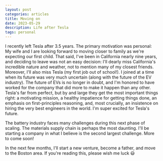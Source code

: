 ```yaml
---
layout: post
categories: articles
title: Moving on
date: 2023-05-29
description: Life after Tesla
tags: personal
---
```


I recently left Tesla after 3.5 years.
The primary motivation was personal:
My wife and I are looking forward to moving closer to family as we're expecting our first child.
That said, I've been in California nearly nine years, and deciding to leave was not an easy decision:
I'll dearly miss California's incredible nature and weather, not to mention many of my closest friends.
Moreover, I'll also miss Tesla (my first job out of school!).
I joined at a time when its future was very much uncertain (along with the future of the EV industry).
The future of EVs is no longer in doubt, and I'm honored to have worked for the company
that did more to make it happen than any other.
Tesla's far from perfect, but by and large they get the most important things right:
a motivating mission, a healthy impatience for getting things done, an emphasis on first-principles reasoning,
and, most crucially, an insistence on hiring the very best engineers in the world.
I'm super excited for Tesla's future.

The battery industry faces many challenges during this next phase of scaling.
The materials supply chain is perhaps the most daunting.
I'll be starting a company in what I believe is the second largest challenge.
More to come soon!

In the next few months, I'll start a new venture, become a father, and move to the Boston area.
If you're reading this, please wish me luck 😃